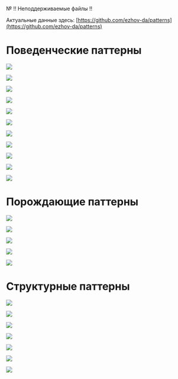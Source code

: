 № !! Неподдерживаемые файлы !!

Актуальные данные здесь: [https://github.com/ezhov-da/patterns](https://github.com/ezhov-da/patterns)

# Поведенческие паттерны
![](http://www.plantuml.com/plantuml/svg/5Sqn3e8X343XtLFeu2WrZav_ua5CWIfDe2MqQFJqulA-yMtcE7oskZkmf3epxOjxjol0m7TuifSPfz58AaxY8Ma3-XPzdJA2g9D1GtCQqD4NOX3lju8inyjP7ok3hAiOHwxidz3_iuqaBty0)

![](http://www.plantuml.com/plantuml/svg/5Smn3i8m30NGdLF00OXtfaeS1Bc9HIhLTXH_WyJfQQUtlIN04wdxvRPPtRF9jGCZ7aIJl-MzeUUQ8REwGGobkfBykd_kZSaS4gGSa4c3SM11w-lfgcojZ3DUnDhX7m00)

![](http://www.plantuml.com/plantuml/svg/5Smn3W8n34JHdbF00OXxgcqv1V8c5bafSI9x0XAdnzlCc-fl3ZQitYwtGtDRHQuLcFuWClwczu6wzkLYUIX4aVBe9BywFlV2f0FYrDaXHfCHgDF-UcgyQHARvXdVH4lu1m00)

![](http://www.plantuml.com/plantuml/svg/5Smn3i8m30NGdLF00QXtfgwS0hd95wdKs97z0nAd1wQtlJMfmTcFqsMtSioASoD7taH2tyjpPvlRJ4Hn8unByIxuD7zTguevaT8rYP2X9C9IjiUT2AN7Clxp2gi_lm00)

![](http://www.plantuml.com/plantuml/svg/5Son3G8n30NGdYbW0EAUwXPW1kHBB1BfOaVs3qXCJwvwtTi2x9ZzkDoQvcCMkLPWn8F8-PlU3NNkCyIpAKIHidMINxNFlJ2fGO8w1yHfC1OQjB-UKXh3F8rptaJByWy0)

![](http://www.plantuml.com/plantuml/svg/5Son3S8m40NGdYbW07mzLHPW1dInlt2a-CxoVOF4z2JLwzuIrC7PzijjixpFWcibUpn4XdxJUsETwmoCx4OOK_Oc-5N_t8kAEH7ID8WXNNbW8UlhYGQZftx62wmS_W40)

![](http://www.plantuml.com/plantuml/svg/5Son3G8n34RXdYbW0EAUwZPW1EGa5ZdfuaJsxqDYUaBrLUzj3ZP4FowtNSiHLQuDcFuWClwazuuMELoi38KeKXcTvDl6UQzCEY1EdHrYD1aBTSglPrx5APRc_xo9rkKF)

![](http://www.plantuml.com/plantuml/svg/5Son3G8n30NGdYbW0EAUwdPW0EHBliX9YHFPFo0nFL2zxcr1TQxUJfV3Sbi5vqhEk8culjFpO5tx2dWUHXXJ7btmgUDrBIesY92kGRXC9U4MiZ_kL2BDVxl1oiyl)

![](http://www.plantuml.com/plantuml/svg/5Sp13S8m30NGErF00CHtJjs10P2RM4sbnediRn1CJtfwjxSus13jkDnspKSKkLPW-8F8-9Es7JNMSB7S5Q98kJUIN-tlUs7I3d5gx12ZmPYeq_fwmXYoVTCuvqMqJFy0)

![](http://www.plantuml.com/plantuml/svg/5Sqn3W8X40NGtbDeOIbZBAts4FPc5dva4nW8yz74qxjMhtoBKmTdBOVJPh7CX6Cckzz5Xdx2QsEUwtICs8mmXjYgu9lR-v9Kh14kLPqOqfKxvh8-7wYzA76-NIkOMmhzNoomjFi3)

![](http://www.plantuml.com/plantuml/svg/5Son3G8n30NGdYbW0EAUwgQWHRx48f4kTcJ_WCJqvAhNlIt0ZjcFowrfFcQHQmL6F8YSl-dTKES-GpoRGXGfMoVvLVlS2vCQ9AXpG9m6Ow51--lPei4yZJFUHClo3m00)

# Порождающие паттерны

![](http://www.plantuml.com/plantuml/svg/5Sqn3i8m30NGdLF0m4YD69dAIP2R65AfiIFx1mId9qnlV7E07RrkkyEgQUjPzWLeSILoVa_F5QKlFSIJAKGn9QiatsAlKsPIWmHL3eXJOmmqADrlIy0vuNWvFmRcdwdzZraq3ty0)

![](http://www.plantuml.com/plantuml/svg/5Smn3e8X30RGtLFe0QIxqnylOYeqGWA5j5yryVJYzBPtEDWGevykJNEF8kSABByH6N_Igw76CrmiJuKeKfw3v5ld-rgOT4AS1Zl4Q34swfGVzsYzYANrZm_Hilq1)

![](http://www.plantuml.com/plantuml/svg/5Sqn3i8m30NGdLF0m4YD69awSGra78jKQkp8_W71wIdJ6z-SuC1ew-wmcAoZwBu2FQz4mU_fkQ2EnqWDSOCQ9l56-gt-EXKcSsXIuuG6TSQ69SdznWAFp_5oRehgPUh_OLOhcpy0)

![](http://www.plantuml.com/plantuml/svg/5Son3G8n30NGdYbW0EAUwaPW0sGIYvnqiIFx6mJJSrUzxYq1TkJOJfTLwvPDpXsOSIDo_fJNYfxF3F5g2b6KQeFar-rzRKngaA310N6QZ1qDge-x6mpVAMKUzIBQTly0)

![](http://www.plantuml.com/plantuml/svg/5Son3G8n30NGdYbW0EAUwdPW06GIwn8fiQFu6oIcvwvwtTiSl12ZNsvDSuyYrmfCVn0j_gQzeSOxN5OsXIXIja7og_Qv5oOrYDDWXooQZ0DrogzdqxqBJDCywqsq7Fu1)

# Структурные паттерны

![](http://www.plantuml.com/plantuml/svg/5Smn3W8X40NGtbFe0MHwg_KaPeGVsGG6ClFHnDFhLgzxMr2TgxVJPRVSLi6vaZDk8gwVzDfPrtC5F0yZZ2cFBlZMyRuM5Hj4IDSWNAQIS0k9nxte93pD8zvWvUyF)

![](http://www.plantuml.com/plantuml/svg/5Smn3W8X40NGtbFe0MHwguqNCIFyB2JBG6O-cdXwjNhTsuBgNFquNPhbOnMSApdZ9kBwJdjZNSyLy3oCCAOykk1Jn-jQL6mG8Ls3S9bAmYqa7dTlPKUQ_tU3bPzV)

![](http://www.plantuml.com/plantuml/svg/5Smn3W8X40NGtbFe0MHwgqqyY1bX8YJB3E5_DF7qhjNhtWRgvEhxwT8yxwlOkP83Dv6fd_HghEkvO3E7qvmfHnVxrdXVYue73T8Lj2b3UU0GFExHHw3HqlZNctav_040)

![](http://www.plantuml.com/plantuml/svg/5Son3G8n30NGdYbW0EAUwWhsG2Qno4aNExA_GM9wGlMwjmNOaUCuNNQjHpOvTs36ZSZvKruxUZupnAifH56g3P9lj_UrCQb1WWO7n6ao5XeKZxjKSuPvcVzw4stB7m00)

![](http://www.plantuml.com/plantuml/svg/5Smn3W8X40NGtbFe0MHwgwsyXXdXHpPP1iByqSJJYzNhtkRKoMZ7wR9RFgBWNCdXDv6fd_JQMUCPZfcx4SQKUnDyQtzVYufrmgMf4rE6Sc4k_hXhre8q_ky6AyiV)

![](http://www.plantuml.com/plantuml/svg/5Smn3W8X40NGtbFe0MHwgwsyXa7uMKXW83CVDtfwjNhTsvpHk7exNQgcjZBEXPn-4x5uXBsohEToM1fAA4CQNV0futNDKNGGBZqwOJ8Z2LCNVzpR-q3T2yFyrniq__m2)

![](http://www.plantuml.com/plantuml/svg/5Soz3G8n30RGdYbW0EAUwaPW0sGIYvnqiIFxCpzCpr6zxYq1TkJO3gTLwvPDZXsOSI5oVfN7Yfxt3F5g2b6KQeFas-rvRangaA310N6QZ1qDYjlLxVqfyzykectt1m00)
